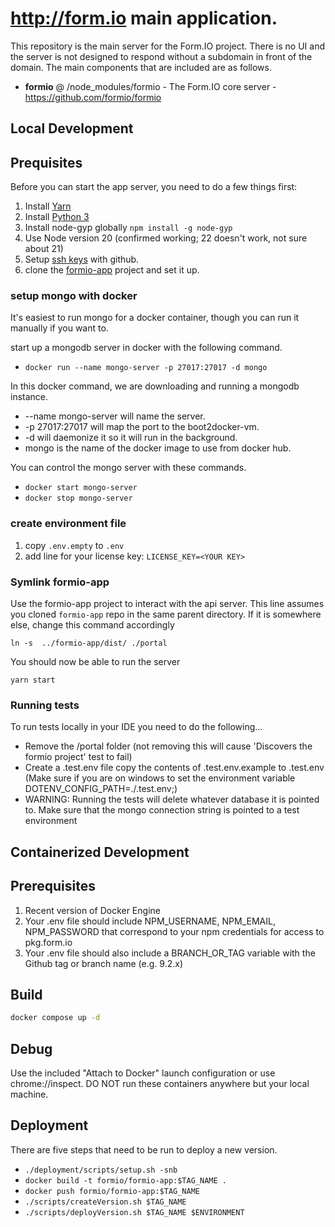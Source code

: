 http://form.io main application.
================================
This repository is the main server for the Form.IO project. There is no UI and the server is not designed to respond
without a subdomain in front of the domain. The main components that are included are as follows.

 - **formio** @ /node_modules/formio - The Form.IO core server - https://github.com/formio/formio

Local Development
------------
## Prequisites
Before you can start the app server, you need to do a few things first:
1. Install [Yarn](https://classic.yarnpkg.com/lang/en/)
2. Install [Python 3](https://www.python.org/downloads/)
3. Install node-gyp globally `npm install -g node-gyp`
4. Use Node version 20 (confirmed working; 22 doesn't work, not sure about 21)
5. Setup [ssh keys](https://docs.github.com/en/authentication/connecting-to-github-with-ssh/generating-a-new-ssh-key-and-adding-it-to-the-ssh-agent) with github.
6. clone the [formio-app](https://github.com/formio/formio-app) project and set it up.

### setup mongo with docker
It's easiest to run mongo for a docker container, though you can run it manually if you want to.

start up a mongodb server in docker with the following command.

  - ```docker run --name mongo-server -p 27017:27017 -d mongo```

In this docker command, we are downloading and running a mongodb instance.

  - --name mongo-server will name the server.
  - -p 27017:27017 will map the port to the boot2docker-vm.
  - -d will daemonize it so it will run in the background.
  - mongo is the name of the docker image to use from docker hub.

You can control the mongo server with these commands.

  - ```docker start mongo-server```
  - ```docker stop mongo-server```

### create environment file
1. copy `.env.empty` to `.env`
2. add line for your license key: `LICENSE_KEY=<YOUR KEY>`

### Symlink formio-app
Use the formio-app project to interact with the api server.  This line assumes you cloned `formio-app` repo in the same parent directory.  If it is somewhere else, change this command accordingly

```
ln -s  ../formio-app/dist/ ./portal
```

You should now be able to run the server

```
yarn start
```

### Running tests
To run tests locally in your IDE you need to do the following...
- Remove the /portal folder (not removing this will cause 'Discovers the formio project' test to fail)
- Create a .test.env file copy the contents of .test.env.example to .test.env (Make sure if you are on windows to set the environment variable DOTENV_CONFIG_PATH=./.test.env;)
- WARNING: Running the tests will delete whatever database it is pointed to. Make sure that the mongo connection string is pointed to a test environment

Containerized Development
------------
## Prerequisites
1. Recent version of Docker Engine
2. Your .env file should include NPM_USERNAME, NPM_EMAIL, NPM_PASSWORD that correspond to your npm credentials for access to pkg.form.io
3. Your .env file should also include a BRANCH_OR_TAG variable with the Github tag or branch name (e.g. 9.2.x)

## Build
```bash
docker compose up -d
```

## Debug
Use the included "Attach to Docker" launch configuration or use chrome://inspect. DO NOT run these containers anywhere but your local machine.

Deployment
---------------
There are five steps that need to be run to deploy a new version.

  - ```./deployment/scripts/setup.sh -snb```
  - ```docker build -t formio/formio-app:$TAG_NAME .```
  - ```docker push formio/formio-app:$TAG_NAME```
  - ```./scripts/createVersion.sh $TAG_NAME```
  - ```./scripts/deployVersion.sh $TAG_NAME $ENVIRONMENT```
